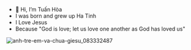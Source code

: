 - 👋 Hi, I’m Tuấn Hòa
- I was born and grew up Ha Tinh  
- I Love Jesus
- Because "God is love; let us love one another as God has loved us"

![anh-tre-em-va-chua-giesu_083332487](https://github.com/AnhTuan30012005/Tearm-1---Year-1/assets/154312631/a0169d95-6057-462b-9e50-ee75818131bc)





